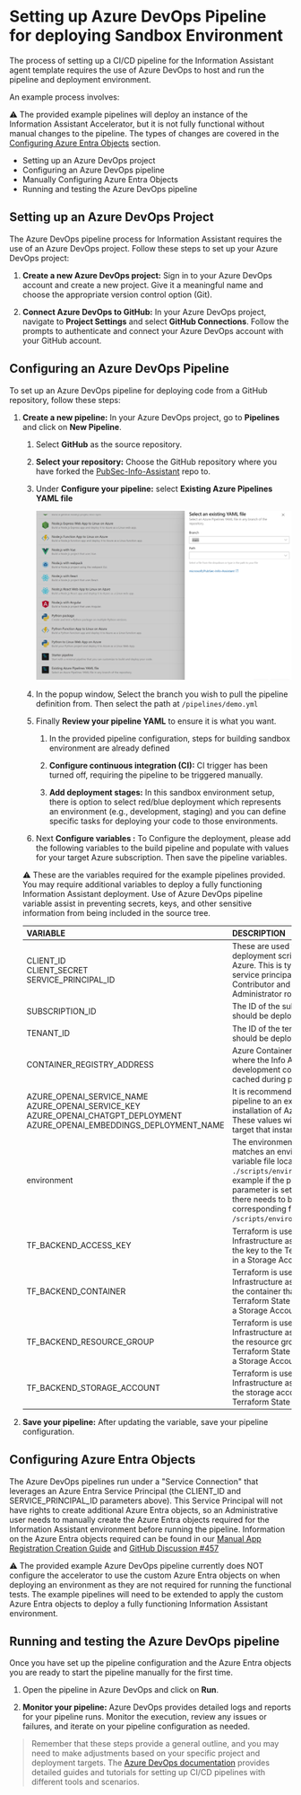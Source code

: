 # Setting up Azure DevOps Pipeline for deploying Sandbox Environment

The process of setting up a CI/CD pipeline for the Information Assistant agent template requires the use of Azure DevOps to host and run the pipeline and deployment environment.

An example process involves:

:warning: The provided example pipelines will deploy an instance of the Information Assistant Accelerator, but it is not fully functional without manual changes to the pipeline. The types of changes are covered in the [Configuring Azure Entra Objects](#configuring-azure-entra-objects) section.

- Setting up an Azure DevOps project
- Configuring an Azure DevOps pipeline
- Manually Configuring Azure Entra Objects
- Running and testing the Azure DevOps pipeline

## Setting up an Azure DevOps Project

The Azure DevOps pipeline process for Information Assistant requires the use of an Azure DevOps project. Follow these steps to set up your Azure DevOps project:

1. **Create a new Azure DevOps project:** Sign in to your Azure DevOps account and create a new project. Give it a meaningful name and choose the appropriate version control option (Git).

2. **Connect Azure DevOps to GitHub:** In your Azure DevOps project, navigate to **Project Settings** and select **GitHub Connections**. Follow the prompts to authenticate and connect your Azure DevOps account with your GitHub account.

## Configuring an Azure DevOps Pipeline

To set up an Azure DevOps pipeline for deploying code from a GitHub repository, follow these steps:

1. **Create a new pipeline:** In your Azure DevOps project, go to **Pipelines** and click on **New Pipeline**.

   1. Select **GitHub** as the source repository.

   2. **Select your repository:** Choose the GitHub repository where you have forked the [PubSec-Info-Assistant](https://github.com/microsoft/PubSec-Info-Assistant) repo to.

   3. Under **Configure your pipeline:** select **Existing Azure Pipelines YAML file**

      ![pipeline_configuration](/docs/images/sandbox_environment_build_pipeline_configuration.png)

   4. In the popup window, Select the branch you wish to pull the pipeline definition from. Then select the path at `/pipelines/demo.yml`

   5. Finally **Review your pipeline YAML** to ensure it is what you want.

       1. In the provided pipeline configuration, steps for building sandbox environment are already defined

       2. **Configure continuous integration (CI):**  CI trigger has been turned off, requiring the pipeline to be triggered manually.

       3. **Add deployment stages:** In this sandbox environment setup, there is option to select red/blue deployment which represents an environment (e.g., development, staging) and you can define specific tasks for deploying your code to those environments.

   6. Next **Configure variables :** To Configure the deployment, please add the following variables to the build pipeline and populate with values for your target Azure subscription. Then save the pipeline variables.

   :warning: These are the variables required for the example pipelines provided. You may require additional variables to deploy a fully functioning Information Assistant deployment. Use of Azure DevOps pipeline variable assist in preventing secrets, keys, and other sensitive information from being included in the source tree. 

    VARIABLE | DESCRIPTION
    ---|---
    CLIENT_ID<br />CLIENT_SECRET<br />SERVICE_PRINCIPAL_ID | These are used for the deployment scripts to login to Azure. This is typically a service principal and will need Contributor and User Access Administrator roles.
    SUBSCRIPTION_ID | The ID of the subscription that should be deployed to.
    TENANT_ID | The ID of the tenant that should be deployed to.
    CONTAINER_REGISTRY_ADDRESS | Azure Container Registry where the Info Assistant development container will be cached during pipeline runs
    AZURE_OPENAI_SERVICE_NAME<br/>AZURE_OPENAI_SERVICE_KEY<br/>AZURE_OPENAI_CHATGPT_DEPLOYMENT<br/>AZURE_OPENAI_EMBEDDINGS_DEPLOYMENT_NAME | It is recommended to point the pipeline to an existing installation of Azure OpenAI. These values will be used to target that instance.
    environment | The environment name that matches an environment variable file located in `./scripts/environments`. For example if the pipeline parameter is set to "demo" there needs to be a corresponding file at `/scripts/environment/demo.env`
    TF_BACKEND_ACCESS_KEY | Terraform is used to create Infrastructure as Code. This is the key to the Terraform State in a Storage Account.
    TF_BACKEND_CONTAINER | Terraform is used to create Infrastructure as Code. This is the container that the Terraform State is stored within a Storage Account.
    TF_BACKEND_RESOURCE_GROUP | Terraform is used to create Infrastructure as Code. This is the resource group that the Terraform State is stored within a Storage Account.
    TF_BACKEND_STORAGE_ACCOUNT | Terraform is used to create Infrastructure as Code. This is the storage account that the Terraform State is stored.

2. **Save your pipeline:** After updating the variable, save your pipeline configuration.

## Configuring Azure Entra Objects

The Azure DevOps pipelines run under a "Service Connection" that leverages an Azure Entra Service Principal (the CLIENT_ID and SERVICE_PRINCIPAL_ID parameters above). This Service Principal will not have rights to create additional Azure Entra objects, so an Administrative user needs to manually create the Azure Entra objects required for the Information Assistant environment before running the pipeline. Information on the Azure Entra objects required can be found in our [Manual App Registration Creation Guide](docs/deployment/manual_app_registration.md) and [GitHub Discussion #457](https://github.com/microsoft/PubSec-Info-Assistant/discussions/457)

:warning: The provided example Azure DevOps pipeline currently does NOT configure the accelerator to use the custom Azure Entra objects on when deploying an environment as they are not required for running the functional tests. The example pipelines will need to be extended to apply the custom Azure Entra objects to deploy a fully functioning Information Assistant environment.

## Running and testing the Azure DevOps pipeline

Once you have set up the pipeline configuration and the Azure Entra objects you are ready to start the pipeline manually for the first time.

1. Open the pipeline in Azure DevOps and click on **Run**.

2. **Monitor your pipeline:** Azure DevOps provides detailed logs and reports for your pipeline runs. Monitor the execution, review any issues or failures, and iterate on your pipeline configuration as needed.

> Remember that these steps provide a general outline, and you may need to make adjustments based on your specific project and deployment targets. The [Azure DevOps documentation](https://learn.microsoft.com/en-us/azure/devops/pipelines/customize-pipeline?view=azure-devops) provides detailed guides and tutorials for setting up CI/CD pipelines with different tools and scenarios.
